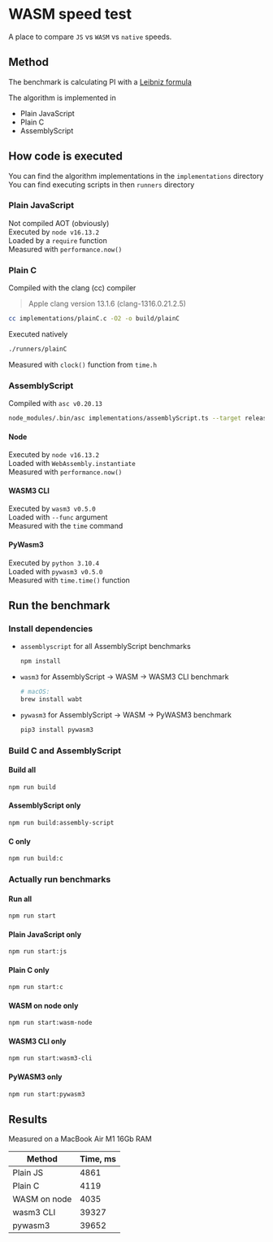 # WASM speed test

A place to compare `JS` vs `WASM` vs `native` speeds.

## Method

The benchmark is calculating PI with a [Leibniz formula](https://en.wikipedia.org/wiki/Leibniz_formula_for_%CF%80)

The algorithm is implemented in
- Plain JavaScript
- Plain C
- AssemblyScript


## How code is executed

You can find the algorithm implementations in the `implementations` directory \
You can find executing scripts in then `runners` directory


### Plain JavaScript

Not compiled AOT (obviously) \
Executed by `node v16.13.2` \
Loaded by a `require` function \
Measured with `performance.now()`


### Plain C

Compiled with the clang (cc) compiler
> Apple clang version 13.1.6 (clang-1316.0.21.2.5)
```bash
cc implementations/plainC.c -O2 -o build/plainC
```
Executed natively
```bash
./runners/plainC
```
Measured with `clock()` function from `time.h`


### AssemblyScript

Compiled with `asc v0.20.13`
```bash
node_modules/.bin/asc implementations/assemblyScript.ts --target release
```

#### Node

Executed by `node v16.13.2` \
Loaded with `WebAssembly.instantiate` \
Measured with `performance.now()`

#### WASM3 CLI

Executed by `wasm3 v0.5.0` \
Loaded with `--func` argument \
Measured with the `time` command

#### PyWasm3

Executed by `python 3.10.4` \
Loaded with `pywasm3 v0.5.0` \
Measured with `time.time()` function


## Run the benchmark

### Install dependencies

- `assemblyscript` for all AssemblyScript benchmarks
    ```bash
    npm install
    ```
- `wasm3` for AssemblyScript -> WASM -> WASM3 CLI benchmark
    ```bash
    # macOS: 
    brew install wabt
    ```
- `pywasm3` for AssemblyScript -> WASM -> PyWASM3 benchmark
   ```bash
   pip3 install pywasm3
   ```


### Build C and AssemblyScript

#### Build all
```bash
npm run build
```

#### AssemblyScript only

```bash
npm run build:assembly-script
```

#### C only

```bash
npm run build:c
```


### Actually run benchmarks

#### Run all
```bash
npm run start
```

#### Plain JavaScript only
```bash
npm run start:js
```

#### Plain C only
```bash
npm run start:c
```

#### WASM on node only
```bash
npm run start:wasm-node
```

#### WASM3 CLI only
```bash
npm run start:wasm3-cli
```

#### PyWASM3 only
```bash
npm run start:pywasm3
```


## Results

Measured on a MacBook Air M1 16Gb RAM

| Method       | Time, ms |
| ------------ | -------- |
| Plain JS     | 4861     |
| Plain C      | 4119     |
| WASM on node | 4035     |
| wasm3 CLI    | 39327    |
| pywasm3      | 39652    |
